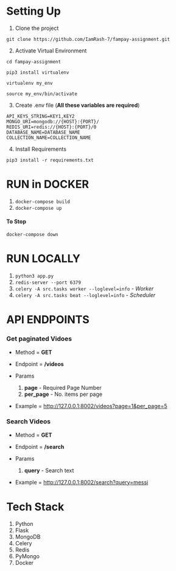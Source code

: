 # Setting Up

1. Clone the project

`git clone https://github.com/IamRash-7/fampay-assignment.git`

2. Activate Virtual Environment
```
cd fampay-assignment

pip3 install virtualenv

virtualenv my_env

source my_env/bin/activate
```
3. Create .env file (**All these variables are required**)
```
API_KEYS_STRING=KEY1,KEY2
MONGO_URI=mongodb://{HOST}:{PORT}/
REDIS_URI=redis://{HOST}:{PORT}/0
DATABASE_NAME=DATABASE_NAME
COLLECTION_NAME=COLLECTION_NAME
```
4. Install Requirements

`pip3 install -r requirements.txt`

# RUN in DOCKER
1. `docker-compose build`
2. `docker-compose up`

#### To Stop
`docker-compose down`

# RUN LOCALLY
1. `python3 app.py`
2. `redis-server --port 6379`
3. `celery -A src.tasks worker --loglevel=info` - *Worker*
4. `celery -A src.tasks beat --loglevel=info` - *Scheduler*

# API ENDPOINTS
### Get paginated Vidoes
* Method = **GET**
* Endpoint = **/videos**
* Params

    1. **page** - Required Page Number
    2. **per_page** - No. items per page

* Example = http://127.0.0.1:8002/videos?page=1&per_page=5

### Search Videos
* Method = **GET**
* Endpoint = **/search**
* Params

    1. **query** - Search text

* Example = http://127.0.0.1:8002/search?query=messi

# Tech Stack
1. Python 
2. Flask
3. MongoDB
4. Celery
5. Redis
6. PyMongo
7. Docker